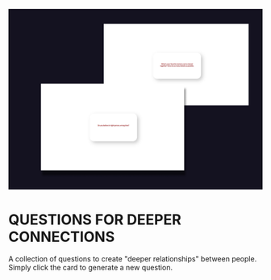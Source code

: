 ![image](./images/README.png)

# QUESTIONS FOR DEEPER CONNECTIONS

A collection of questions to create "deeper relationships" between people.
Simply click the card to generate a new question.
